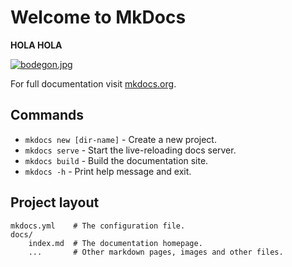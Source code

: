 # Welcome to MkDocs

**HOLA HOLA**

[![bodegon.jpg](https://i.postimg.cc/85fFstRv/bodegon.jpg)](https://postimg.cc/S2qQvLtQ)

For full documentation visit [mkdocs.org](https://www.mkdocs.org).

## Commands

* `mkdocs new [dir-name]` - Create a new project.
* `mkdocs serve` - Start the live-reloading docs server.
* `mkdocs build` - Build the documentation site.
* `mkdocs -h` - Print help message and exit.

## Project layout

    mkdocs.yml    # The configuration file.
    docs/
        index.md  # The documentation homepage.
        ...       # Other markdown pages, images and other files.
